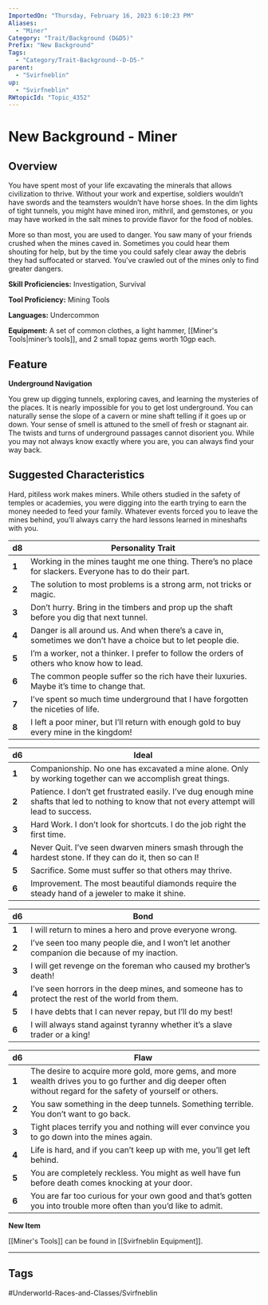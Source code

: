 ```yaml
---
ImportedOn: "Thursday, February 16, 2023 6:10:23 PM"
Aliases:
  - "Miner"
Category: "Trait/Background (D&D5)"
Prefix: "New Background"
Tags:
  - "Category/Trait-Background--D-D5-"
parent:
  - "Svirfneblin"
up:
  - "Svirfneblin"
RWtopicId: "Topic_4352"
---
```

# New Background - Miner
## Overview
You have spent most of your life excavating the minerals that allows civilization to thrive. Without your work and expertise, soldiers wouldn’t have swords and the teamsters wouldn’t have horse shoes. In the dim lights of tight tunnels, you might have mined iron, mithril, and gemstones, or you may have worked in the salt mines to provide flavor for the food of nobles.

More so than most, you are used to danger. You saw many of your friends crushed when the mines caved in. Sometimes you could hear them shouting for help, but by the time you could safely clear away the debris they had suffocated or starved. You’ve crawled out of the mines only to find greater dangers.

**Skill Proficiencies:** Investigation, Survival

**Tool Proficiency:** Mining Tools

**Languages:** Undercommon

**Equipment:** A set of common clothes, a light hammer, [[Miner's Tools|miner’s tools]], and 2 small topaz gems worth 10gp each.

## Feature
**Underground Navigation**

You grew up digging tunnels, exploring caves, and learning the mysteries of the places. It is nearly impossible for you to get lost underground. You can naturally sense the slope of a cavern or mine shaft telling if it goes up or down. Your sense of smell is attuned to the smell of fresh or stagnant air. The twists and turns of underground passages cannot disorient you. While you may not always know exactly where you are, you can always find your way back.

## Suggested Characteristics
Hard, pitiless work makes miners. While others studied in the safety of temples or academies, you were digging into the earth trying to earn the money needed to feed your family. Whatever events forced you to leave the mines behind, you’ll always carry the hard lessons learned in mineshafts with you.

| **d8** | **Personality Trait** |
|---|---|
| **1** | Working in the mines taught me one thing. There’s no place for slackers. Everyone has to do their part. |
| **2** | The solution to most problems is a strong arm, not tricks or magic. |
| **3** | Don’t hurry. Bring in the timbers and prop up the shaft before you dig that next tunnel. |
| **4** | Danger is all around us. And when there’s a cave in, sometimes we don’t have a choice but to let people die. |
| **5** | I’m a worker, not a thinker. I prefer to follow the orders of others who know how to lead. |
| **6** | The common people suffer so the rich have their luxuries. Maybe it’s time to change that. |
| **7** | I’ve spent so much time underground that I have forgotten the niceties of life. |
| **8** | I left a poor miner, but I’ll return with enough gold to buy every mine in the kingdom! |

| **d6** | **Ideal** |
|---|---|
| **1** | Companionship. No one has excavated a mine alone. Only by working together can we accomplish great things. |
| **2** | Patience. I don’t get frustrated easily. I’ve dug enough mine shafts that led to nothing to know that not every attempt will lead to success. |
| **3** | Hard Work. I don’t look for shortcuts. I do the job right the first time. |
| **4** | Never Quit. I’ve seen dwarven miners smash through the hardest stone. If they can do it, then so can I! |
| **5** | Sacrifice. Some must suffer so that others may thrive. |
| **6** | Improvement. The most beautiful diamonds require the steady hand of a jeweler to make it shine. |

| **d6** | **Bond** |
|---|---|
| **1** | I will return to mines a hero and prove everyone wrong. |
| **2** | I’ve seen too many people die, and I won’t let another companion die because of my inaction. |
| **3** | I will get revenge on the foreman who caused my brother’s death! |
| **4** | I’ve seen horrors in the deep mines, and someone has to protect the rest of the world from them. |
| **5** | I have debts that I can never repay, but I’ll do my best! |
| **6** | I will always stand against tyranny whether it’s a slave trader or a king! |

| **d6** | **Flaw** |
|---|---|
| **1** | The desire to acquire more gold, more gems, and more wealth drives you to go further and dig deeper often without regard for the safety of yourself or others. |
| **2** | You saw something in the deep tunnels. Something terrible. You don’t want to go back. |
| **3** | Tight places terrify you and nothing will ever convince you to go down into the mines again. |
| **4** | Life is hard, and if you can’t keep up with me, you’ll get left behind. |
| **5** | You are completely reckless. You might as well have fun before death comes knocking at your door. |
| **6** | You are far too curious for your own good and that’s gotten you into trouble more often than you’d like to admit. |

**New Item**

[[Miner's Tools]] can be found in [[Svirfneblin Equipment]].


---
## Tags
#Underworld-Races-and-Classes/Svirfneblin

